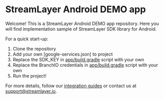 # StreamLayer Android DEMO app

Welcome!
This is a StreamLayer Android DEMO app repository.
Here you will find implementation sample of StreamLayer SDK library for Android.

For a quick start-up:

1. Clone the repository
2. Add your own [google-services.json] to project
3. Replace the SDK_KEY in [app/build.gradle](https://github.com/StreamLayer/sdk-android/blob/demo-app/app/build.gradle) script with your own
4. Replace the BranchIO credentials in [app/build.gradle](https://github.com/StreamLayer/sdk-android/blob/demo-app/app/build.gradle) script with your own
5. Run the project!

For more details, follow our [integration guides](https://streamlayer.github.io/sdk-android/) or contact us at [support@streamlayer.io](mailto:support@streamlayer.io).
 
